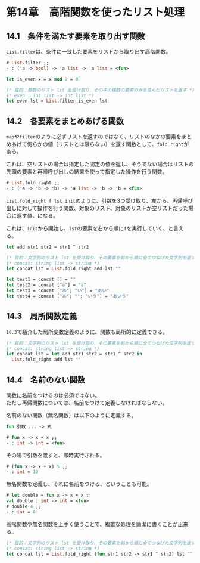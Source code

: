 # 第14章　高階関数を使ったリスト処理

## 14.1　条件を満たす要素を取り出す関数

`List.filter`は、条件に一致した要素をリストから取り出す高階関数。

```ocaml
# List.filter ;;
- : ('a -> bool) -> 'a list -> 'a list = <fun>
```

```ocaml
let is_even x = x mod 2 = 0

(* 目的：整数のリスト lst を受け取り、その中の偶数の要素のみを含んだリストを返す *)
(* even : int list -> int list *)
let even lst = List.filter is_even lst
```

## 14.2　各要素をまとめあげる関数

`map`や`filter`のように必ずリストを返すのではなく、リストのなかの要素をまとめあげて何らかの値（リストとは限らない）を返す関数として、`fold_right`がある。

これは、空リストの場合は指定した固定の値を返し、そうでない場合はリストの先頭の要素と再帰呼び出しの結果を使って指定した操作を行う関数。

```ocaml
# List.fold_right ;;
- : ('a -> 'b -> 'b) -> 'a list -> 'b -> 'b = <fun>
```

`List.fold_right f lst init`のように、引数を3つ受け取り、左から、再帰呼び出しに対して操作を行う関数、対象のリスト、対象のリストが空リストだった場合に返す値、になる。

これは、`init`から開始し、`lst`の要素を右から順に`f`を実行していく、と言える。

```ocaml
let add str1 str2 = str1 ^ str2

(* 目的：文字列のリスト lst を受け取り、その要素を前から順に全てつなげた文字列を返す *)
(* concat: string list -> string *)
let concat lst = List.fold_right add lst ""

let test1 = concat [] = ""
let test2 = concat ["a"] = "a"
let test3 = concat ["あ"; "い"] = "あい"
let test4 = concat ["あ"; ""; "いう"] = "あいう"
```

## 14.3　局所関数定義

`10.3`で紹介した局所変数定義のように、関数も局所的に定義できる。

```ocaml
(* 目的：文字列のリスト lst を受け取り、その要素を前から順に全てつなげた文字列を返す *)
(* concat: string list -> string *)
let concat lst = let add str1 str2 = str1 ^ str2 in
  List.fold_right add lst ""
```

## 14.4　名前のない関数

関数に名前をつけるのは必須ではない。  
ただし再帰関数については、名前をつけて定義しなければならない。

名前のない関数（無名関数）は以下のように定義する。

```ocaml
fun 引数 ... -> 式
```

```ocaml
# fun x -> x + x ;;
- : int -> int = <fun>
```

その場で引数を渡すと、即時実行される。

```ocaml
# (fun x -> x + x) 5 ;;
- : int = 10
```

無名関数を定義し、それに名前をつける、ということも可能。

```ocaml
# let double = fun x -> x + x ;;
val double : int -> int = <fun>
# double 4 ;;
- : int = 8
```

高階関数や無名関数を上手く使うことで、複雑な処理を簡潔に書くことが出来る。

```ocaml
(* 目的：文字列のリスト lst を受け取り、その要素を前から順に全てつなげた文字列を返す *)
(* concat: string list -> string *)
let concat lst = List.fold_right (fun str1 str2 -> str1 ^ str2) lst ""
```
